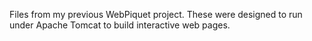 Files from my previous WebPiquet project. These were designed to run under Apache Tomcat to build interactive web pages.